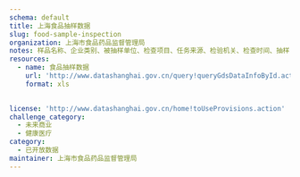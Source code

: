 ```yaml
---
schema: default
title: 上海食品抽样数据
slug: food-sample-inspection
organization: 上海市食品药品监督管理局
notes: 样品名称、企业类别、被抽样单位、检查项目、任务来源、检验机关、检查时间、抽样日期、检查结果、抽样单位、样品来源、抽样地址、许可证号、抽样编号、区县、检验日期
resources:
  - name: 食品抽样数据
    url: 'http://www.datashanghai.gov.cn/query!queryGdsDataInfoById.action?type=0&dataId=AC8002017022'
    format: xls

    
license: 'http://www.datashanghai.gov.cn/home!toUseProvisions.action'
challenge_category: 
  - 未来商业
  - 健康医疗
category:
  - 已开放数据
maintainer: 上海市食品药品监督管理局
---
```

